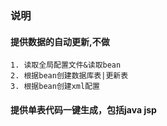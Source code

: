 ### 说明

#### 提供数据的自动更新,不做
```
1. 读取全局配置文件&读取bean
2. 根据bean创建数据库表|更新表
3. 根据bean创建xml配置
```
#### 提供单表代码一键生成，包括java jsp
